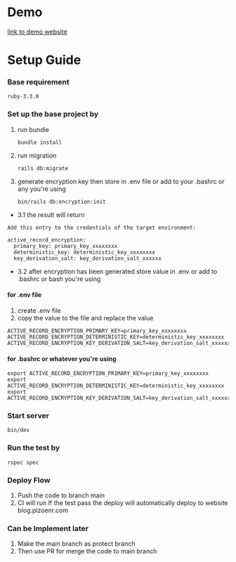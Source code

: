 # Demo

[link to demo website](https://blog.plzoenr.com)

# Setup Guide

### Base requirement

``` ruby-3.3.0 ```

### Set up the base project by 

1. run bundle

     ```bundle install```


2. run migration
 

     ```rails db:migrate```


3. generate encryption key then store in .env file or add to your .bashrc or any you're using

     ```bin/rails db:encryption:init```


* 3.1 the result will return    
```
Add this entry to the credentials of the target environment:

active_record_encryption:
  primary_key: primary_key_xxxxxxxx
  deterministic_key: deterministic_key_xxxxxxxx
  key_derivation_salt: key_derivation_salt_xxxxxx
```
* 3.2 after encryption has been generated store value in .env or add to .bashrc or bash you're using

#### for .env file
1. create .env file
2. copy the value to the file and replace the value
```
ACTIVE_RECORD_ENCRYPTION_PRIMARY_KEY=primary_key_xxxxxxxx
ACTIVE_RECORD_ENCRYPTION_DETERMINISTIC_KEY=deterministic_key_xxxxxxxx
ACTIVE_RECORD_ENCRYPTION_KEY_DERIVATION_SALT=key_derivation_salt_xxxxxx
```

#### for .bashrc or whatever you're using
```
export ACTIVE_RECORD_ENCRYPTION_PRIMARY_KEY=primary_key_xxxxxxxx
export ACTIVE_RECORD_ENCRYPTION_DETERMINISTIC_KEY=deterministic_key_xxxxxxxx
export ACTIVE_RECORD_ENCRYPTION_KEY_DERIVATION_SALT=key_derivation_salt_xxxxxx
```

### Start server

 ```bin/dev```

### Run the test by

 ```rspec spec```

### Deploy Flow

1. Push the code to branch main
2. CI will run If the test pass the deploy will automatically deploy to website blog.plzoenr.com

### Can be Implement later

1. Make the main branch as protect branch
2. Then use PR for merge the code to main branch
